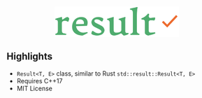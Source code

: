 <p align="center">
  <img height="70" src="img/logo.png"/>  
</p>

## Highlights
* `Result<T, E>` class, similar to Rust `std::result::Result<T, E>`
* Requires C++17
* MIT License
